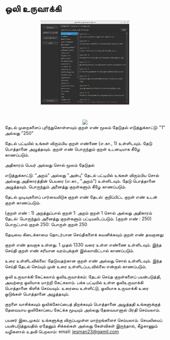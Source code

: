 # ஒலி உருவாக்கி  

[1.1]: http://www.tensorlet.org/wp-content/uploads/2021/01/button_twitter_22x22.png
[1.2]: http://www.tensorlet.org/wp-content/uploads/2021/01/facebook-button_22x22.png
[1.3]: http://www.tensorlet.org/wp-content/uploads/2021/01/button_google_22.xx_.png
[1.4]: http://www.tensorlet.org/wp-content/uploads/2021/01/button_linkedin_22x22.png

[1]: https://twitter.com/intent/tweet?text=FinRL-Financial-Deep-Reinforcement-Learning%20&url=https://github.com/jesman/kuralreadTamil&hashtags=DRL&hashtags=AI
[2]: https://www.facebook.com/sharer.php?u=http%3A%2F%2Fgithub.com%2FAI4Finance-Foundation%2FFinRL
[3]: https://plus.google.com/share?url=https://github.com/jesman/kuralreadTamil
[4]: https://www.linkedin.com/sharing/share-offsite/?url=http%3A%2F%2Fgithub.com%2FAI4Finance-Foundation%2FFinRL

<div align="center">
<img align="center" src=images/main_app.png width="55%"/>
</div>

&nbsp;&nbsp;&nbsp;&nbsp;&nbsp;&nbsp;&nbsp;&nbsp;&nbsp;&nbsp;&nbsp;&nbsp;&nbsp;&nbsp;&nbsp;&nbsp;&nbsp;&nbsp;&nbsp;&nbsp;&nbsp;&nbsp;&nbsp;&nbsp;&nbsp;&nbsp;&nbsp;&nbsp;&nbsp;&nbsp;



<div align="center">
<img align="center" src=figs/finrl_framework.png>
</div>
தேடல் முறைகளைப் புரிந்துகொள்ளவும்
குறள் எண் மூலம் தேடுதல்
எடுத்துக்காட்டு: "1" அல்லது "250"

தேடல் பட்டியில் உங்கள் விரும்பிய குறள் எண்ணை (எ.கா., 1) உள்ளிடவும்.
தேடு பொத்தானை அழுத்தவும்.
குறள் எண் பொருந்தும் குறள் உடனடியாக கீழே காணப்படும்.

அதிகாரம் பெயர் அல்லது சொல் மூலம் தேடுதல்

எடுத்துக்காட்டு: "அறம்" அல்லது "அன்பு"
தேடல் பட்டியில் உங்கள் விரும்பிய சொல் அல்லது அதிகாரத்தின் பெயரை (எ.கா., "அறம்") உள்ளிடவும்.
தேடு பொத்தானை அழுத்தவும்.
பொருந்தும் அனைத்து குறள்களும் கீழே காணப்படும்.


தேடல் முடிவுகளைப் பார்வையிடுக
குறள் எண் தேடல்: குறிப்பிட்ட குறள் எண் உடன் குறள் காணப்படும்.

(குறள் எண் : 1)
அறத்துப்பால் குறள் 1: அறம் குறள் 1
சொல் அல்லது அதிகாரம் தேடல்: பொருந்தும் அனைத்து குறள்களும் பட்டியலிடப்படும்.
(குறள் எண் : 250)
பொருட்பால் குறள் 250: பொருள் குறள் 250

தேடிவை கிடைக்காமை தொடர்பான செய்திகளைக் கவனிக்கவும்
குறள் எண் தவறானது:

குறள் எண் தவறாக உள்ளது. 1 முதல் 1330 வரை உள்ள எண்ணை உள்ளிடவும்.
இந்த செய்தி குறள் எண் சரியான வரம்புக்குள் இல்லாவிட்டால் காணப்படும்.

உரை உள்ளிடவில்லை:
தேடுவதற்கான குறள் எண் அல்லது சொல் உள்ளிடவும்.
இந்த செய்தி தேடல் செய்யும் முன் உரை உள்ளிடப்படவில்லை என்றால் காணப்படும்.

ஒலி உருவாக்கி  கேட்கலாம்
ஒலிஉருவாக்கம்: தேடல் செய்த குறள்களைப் பயன்படுத்தி, அவற்றை ஒலியாக மாற்றி கேட்கலாம்.
பக்க பட்டியில் உள்ள  ஒலிஉருவாக்கி பொத்தானை கிளிக் செய்யவும்.
உரையை உள்ளிட்டு, ஒலியாக உருவாக்கி உரை ஓடுங்கள் பொத்தானை அழுத்தவும்.

குறளை வாசிக்கவும்
ஒலிக்கோப்பைத் திறக்கவும்  பொத்தானை அழுத்ததி உங்களுக்குத் தேவையாய ஒலிகோப்பை கேட்க்க மூடியும் அல்லது தேவையானால் பிரதி செய்யலாம்.


பயனர் இடைமுகம்: உங்களுக்கு விருப்பமுள்ள மாற்றங்களைச் செய்யலாம்.
செயலியைப் பயன்படுத்துவதில் ஏதேனும் சிக்கல்கள் அல்லது கேள்விகள் இருந்தால், கீழ்காணும் வழிகளால் உதவி பெறலாம்:
email: jesman23@gamil.com

















